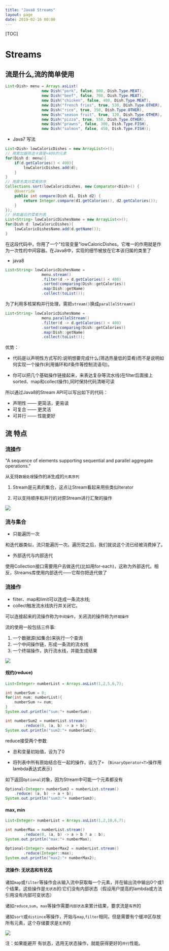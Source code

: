 ```yaml
---
title: "Java8 Streams"
layout: page
date: 2019-02-16 00:00
---
```


[TOC]

# Streams

## 流是什么,流的简单使用

```java
List<Dish> menu = Arrays.asList(
                new Dish("pork", false, 800, Dish.Type.MEAT),
                new Dish("beef", false, 700, Dish.Type.MEAT),
                new Dish("chicken", false, 400, Dish.Type.MEAT),
                new Dish("french fries", true, 530, Dish.Type.OTHER),
                new Dish("rice", true, 350, Dish.Type.OTHER),
                new Dish("season fruit", true, 120, Dish.Type.OTHER),
                new Dish("pizza", true, 550, Dish.Type.OTHER),
                new Dish("prawns", false, 300, Dish.Type.FISH),
                new Dish("salmon", false, 450, Dish.Type.FISH));
```

* Java7 写法

```java
List<Dish> lowCaloricDishes = new ArrayList<>();
// 用累加器筛选卡路里<400的元素
for(Dish d: menu){
    if(d.getCalories() < 400){
        lowCaloricDishes.add(d);
    }
}
// 用匿名类对菜肴排序
Collections.sort(lowCaloricDishes, new Comparator<Dish>() {
    @Override
    public int compare(Dish d1, Dish d2) {
        return Integer.compare(d1.getCalories(), d2.getCalories());
    }
});
// 获取最后的菜肴列表
List<String> lowCaloricDishesName = new ArrayList<>();
for(Dish d: lowCaloricDishes){
    lowCaloricDishesName.add(d.getName());
}
```

在这段代码中，你用了一个"垃圾变量"lowCaloricDishes。它唯一的作用就是作为一次性的中间容器。在Java8中，实现的细节被放在它本该归属的类里了

* java8

```java
List<String> lowCaloricDishesName =
                menu.stream()
                .filter(d -> d.getCalories() < 400)
                .sorted(comparing(Dish::getCalories))
                .map(Dish::getName)
                .collect(toList());
```

为了利用多核架构并行处理，需把`stream()`换成`parallelStream()`

```java
List<String> lowCaloricDishesName =
                menu.parallelStream()
                .filter(d -> d.getCalories() < 400)
                .sorted(comparing(Dish::getCalories))
                .map(Dish::getName)
                .collect(toList());
```

优势：

* 代码是以声明性方式写的:说明想要完成什么(筛选热量低的菜肴)而不是说明如何实现一个操作(利用循环和if条件等控制流语句)。

* 你可以把几个基础操作链接起来，来表达复杂等流水线(在filter后面接上 sorted、map和collect操作),同时保持代码清晰可读

所以通过Java8的Stream API可以写出如下的代码：

* 声明性 —— 更简洁，更易读
* 可复合 —— 更灵活
* 可并行 —— 性能更好

## 流 特点

### 流操作

"A sequence of elements supporting sequential and parallel aggregate operations."

从支持`数据处理`操作的`源`生成的`元素序列`

1. Stream是元素的集合，这点让Stream看起来用些类似Iterator

2. 可以支持顺序和并行的对原Stream进行汇聚的操作

![](../../content/java8/imgs/streams.png)

### 流与集合

* 只能遍历一次

和迭代器类似，流只能遍历一次。遍历完之后，我们就说这个流已经被消费掉了。

* 外部迭代与内部迭代

使用Collection接口需要用户去做迭代(比如用for-each)，这称为外部迭代。相反，Streams库使用内部迭代——它帮你把迭代做了

### 流操作

* filter、map和limit可以连成一条流水线;
* collect触发流水线执行并关闭它。

可以连接起来的流操作称为`中间操作`，关闭流的操作称为`终端操作`

流的使用一般包括三件事:

1. 一个数据源(如集合)来执行一个查询
2. 一个中间操作链，形成一条流的流水线
3. 一个终端操作，执行流水线，并能生成结果

![](../../content/java8/imgs/stream_operate.png)

#### 规约(reduce)

```java
List<Integer> numberList = Arrays.asList(1,2,5,6,7);

int numberSum = 0;
for(int num: numberList){
    numberSum += num;
}
System.out.println("sum:"+ numberSum);

int numberSum2 = numberList.stream()
        .reduce(0, (a, b) -> a + b);
System.out.println("sum2:"+ numberSum2);
```

reduce接受两个参数

* 总和变量初始值，设为了0

* 将列表中所有原始结合在一起的操作，设为了`+` （`BinaryOperator<T>`操作用lambda表达式表示）

如下返回`Optional`对象，因为Stream中可能一个元素都没有

```java
Optional<Integer> numberSum3 = numberList.stream()
    .reduce( (a, b) -> a + b);
System.out.println("sum3:"+ numberSum3);
```

#### max, min

```java
List<Integer> numberList = Arrays.asList(1,2,10,6,7);

int numberMax = numberList.stream()
        .reduce(0, (a, b) -> a > b ? a : b);
System.out.println("max:"+ numberMax);

Optional<Integer> numberMax2 = numberList.stream()
        .reduce(Integer::max);
System.out.println("max2:"+ numberMax2);
```

#### 流操作: 无状态和有状态

诸如`map`或`filter`等操作会从输入流中获取每一个元素，并在输出流中输出0个或1个结果，这些操作是`无状态`的:它们没有内部状态（假设用户提高的lambda或方法引用没有内部可变状态）

诸如`reduce`,`sum`，`max`等操作需要`内部状态`来累计结果，要求流是`有界`的

诸如`sort`或`distince`等操作，开始与`map`,`filter`相同，但是需要有个缓冲区存放所有元素，这个存储要求是`无界`的

![](../../content/java8/imgs/stream_operate2.png)

注：如果能避开 有状态，选用无状态操作，就能获得更好的`并行`性能。
